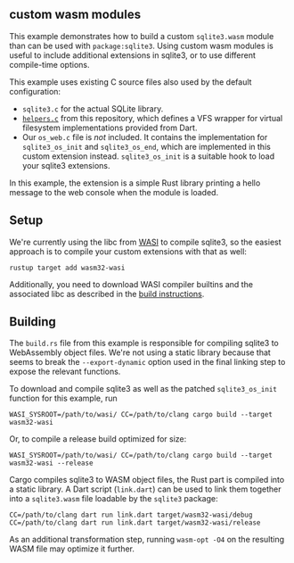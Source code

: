 ## custom wasm modules

This example demonstrates how to build a custom `sqlite3.wasm` module than can be
used with `package:sqlite3`.
Using custom wasm modules is useful to include additional extensions in sqlite3, or to
use different compile-time options.

This example uses existing C source files also used by the default configuration:

- `sqlite3.c` for the actual SQLite library.
- [`helpers.c`](https://github.com/simolus3/sqlite3.dart/blob/main/sqlite3/assets/wasm/helpers.c) from this repository, which defines a VFS wrapper for virtual filesystem implementations provided from Dart.
- Our `os_web.c` file is _not_ included. It contains the implementation for
  `sqlite3_os_init` and `sqlite3_os_end`, which are implemented in this custom
  extension instead. `sqlite3_os_init` is a suitable hook to load your sqlite3
  extensions.

In this example, the extension is a simple Rust library printing a hello message
to the web console when the module is loaded.

## Setup

We're currently using the libc from [WASI](https://wasi.dev/) to compile sqlite3,
so the easiest approach is to compile your custom extensions with that as well:

```
rustup target add wasm32-wasi
```

Additionally, you need to download WASI compiler builtins and the associated libc
as described in the [build instructions](https://github.com/simolus3/sqlite3.dart/tree/rust-wasm-build/sqlite3#compiling).

## Building

The `build.rs` file from this example is responsible for compiling sqlite3 to
WebAssembly object files. We're not using a static library because that seems to
break the `--export-dynamic` option used in the final linking step to expose the
relevant functions.

To download and compile sqlite3 as well as the patched `sqlite3_os_init` function
for this example, run

```
WASI_SYSROOT=/path/to/wasi/ CC=/path/to/clang cargo build --target wasm32-wasi
```

Or, to compile a release build optimized for size:

```
WASI_SYSROOT=/path/to/wasi/ CC=/path/to/clang cargo build --target wasm32-wasi --release
```

Cargo compiles sqlite3 to WASM object files, the Rust part is compiled into a static
library.
A Dart script (`link.dart`) can be used to link them together into a `sqlite3.wasm`
file loadable by the `sqlite3` package:

```
CC=/path/to/clang dart run link.dart target/wasm32-wasi/debug
CC=/path/to/clang dart run link.dart target/wasm32-wasi/release
```

As an additional transformation step, running `wasm-opt -O4` on the resulting
WASM file may optimize it further.
